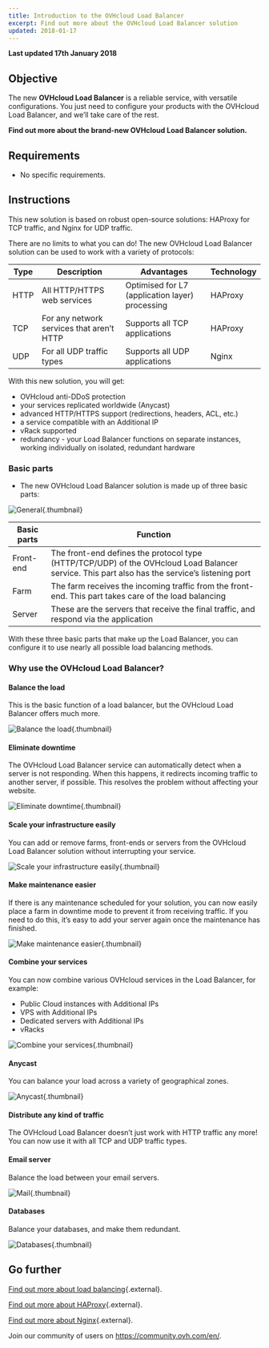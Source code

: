 ```yaml
---
title: Introduction to the OVHcloud Load Balancer 
excerpt: Find out more about the OVHcloud Load Balancer solution 
updated: 2018-01-17
---
```


**Last updated 17th January 2018**

## Objective

The new **OVHcloud Load Balancer** is a reliable service, with versatile configurations. You just need to configure your products with the OVHcloud Load Balancer, and we’ll take care of the rest.

**Find out more about the brand-new OVHcloud Load Balancer solution.**

## Requirements

- No specific requirements.


## Instructions

This new solution is based on robust open-source solutions: HAProxy for TCP traffic, and Nginx for UDP traffic.

There are no limits to what you can do! The new OVHcloud Load Balancer solution can be used to work with a variety of protocols:

|Type|Description|Advantages|Technology|
|---|---|---|---|
|HTTP|All HTTP/HTTPS web services|Optimised for L7 (application layer) processing|HAProxy|
|TCP|For any network services that aren’t HTTP|Supports all TCP applications|HAProxy|
|UDP|For all UDP traffic types|Supports all UDP applications|Nginx|

With this new solution, you will get:

- OVHcloud anti-DDoS protection
- your services replicated worldwide (Anycast)
- advanced HTTP/HTTPS support (redirections, headers, ACL, etc.)
- a service compatible with an Additional IP
- vRack supported
- redundancy - your Load Balancer functions on separate instances, working individually on isolated, redundant hardware


### Basic parts

- The new OVHcloud Load Balancer solution is made up of three basic parts:

![General](images/diag_gen.png){.thumbnail}

|Basic parts|Function|
|---|---|
|Front-end|The front-end defines the protocol type (HTTP/TCP/UDP) of the OVHcloud Load Balancer service. This part also has the service’s listening port|
|Farm|The farm receives the incoming traffic from the front-end. This part takes care of the load balancing|
|Server|These are the servers that receive the final traffic, and respond via the application|

With these three basic parts that make up the Load Balancer, you can configure it to use nearly all possible load balancing methods.


### Why use the OVHcloud Load Balancer?

#### Balance the load

This is the basic function of a load balancer, but the OVHcloud Load Balancer offers much more.

![Balance the load](images/distribute_load.png){.thumbnail}

#### Eliminate downtime

The OVHcloud Load Balancer service can automatically detect when a server is not responding. When this happens, it redirects incoming traffic to another server, if possible. This resolves the problem without affecting your website.

![Eliminate downtime](images/eliminate_downtimes.png){.thumbnail}

#### Scale your infrastructure easily

You can add or remove farms, front-ends or servers from the OVHcloud Load Balancer solution without interrupting your service.

![Scale your infrastructure easily](images/facilitate_maintenance.png){.thumbnail}


#### Make maintenance easier

If there is any maintenance scheduled for your solution, you can now easily place a farm in downtime mode to prevent it from receiving traffic. If you need to do this, it’s easy to add your server again once the maintenance has finished.

![Make maintenance easier](images/scale_easily.png){.thumbnail}


#### Combine your services

You can now combine various OVHcloud services in the Load Balancer, for example:

- Public Cloud instances with Additional IPs
- VPS with Additional IPs
- Dedicated servers with Additional IPs
- vRacks

![Combine your services](images/mix_and_match.png){.thumbnail}

#### Anycast

You can balance your load across a variety of geographical zones.

![Anycast](images/anycast.png){.thumbnail}


#### Distribute any kind of traffic

The OVHcloud Load Balancer doesn’t just work with HTTP traffic any more! You can now use it with all TCP and UDP traffic types.


#### Email server

Balance the load between your email servers.

![Mail](images/mail.png){.thumbnail}


#### Databases

Balance your databases, and make them redundant.

![Databases](images/database.png){.thumbnail}


## Go further

[Find out more about load balancing](https://en.wikipedia.org/wiki/Load_balancing){.external}.

[Find out more about HAProxy](http://www.haproxy.org/#desc){.external}.

[Find out more about Nginx](https://en.wikipedia.org/wiki/Nginx){.external}.

Join our community of users on <https://community.ovh.com/en/>.
